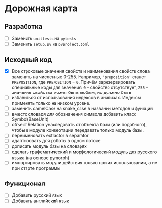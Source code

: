 # Дорожная карта

## Разработка

- [ ] Заменить `unittests` на `pytests`
- [ ] Заменить `setup.py` на `pyproject.toml`

## Исходный код

- [x] Все строковые значения свойств и наименования свойств слова заменить на численные 0-255. Например, `'preposition'` станет `PREPOSITION`, где `PREPOSITION` = `0`.
  Причём зарезервировать специальные коды для значения: `0` - свойство отсутствует, `255` - значение свойства может быть любым, но должно быть
- [ ] избавиться от использования индексов в анализах. Индексы применять только на низком уровне.
- [ ] заменить camelCase на snake_case в названии методов и функций
- [ ] вместо словаря для обозначения символа добавить класс Symbol(BaseUnit)
- [ ] объект Relation унаследовать от объекта базы (или подобного), чтобы в модуле конвеотации передавать только модуль базы.
- [ ] переименовать extractor в separator
- [ ] адаптировать для работы в одном потоке
- [ ] дописать модуль базы на словарях
- [ ] сделать графематический и морфологический модуль для русского языка (на основе pymorph)
- [ ] импортировать модули действия только при их использовании, а не при старте программы

## Функционал

- [ ] Добавить русский язык
- [ ] Добавить английский язык
